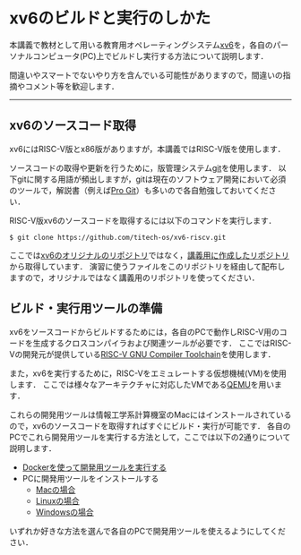 # xv6のビルドと実行のしかた

本講義で教材として用いる教育用オペレーティングシステム[xv6](https://pdos.csail.mit.edu/6.828/2022/xv6.html)を，各自のパーソナルコンピュータ(PC)上でビルドし実行する方法について説明します．

間違いやスマートでないやり方を含んでいる可能性がありますので，間違いの指摘やコメント等を歓迎します．

---
## xv6のソースコード取得

xv6にはRISC-V版とx86版がありますが，本講義ではRISC-V版を使用します．

ソースコードの取得や更新を行うために，版管理システム[git](https://git-scm.com)を使用します．
以下gitに関する用語が頻出しますが，gitは現在のソフトウェア開発において必須のツールで，解説書（例えば[Pro Git](https://git-scm.com/book/ja/)）も多いので各自勉強しておいてください．

RISC-V版xv6のソースコードを取得するには以下のコマンドを実行します．
```console
$ git clone https://github.com/titech-os/xv6-riscv.git
```

ここでは[xv6のオリジナルのリポジトリ](https://github.com/mit-pdos/xv6-riscv)ではなく，[講義用に作成したリポジトリ](https://github.com/titech-os/xv6-riscv)から取得しています．
演習に使うファイルをこのリポジトリを経由して配布しますので，オリジナルではなく講義用のリポジトリを使ってください．

## ビルド・実行用ツールの準備

xv6をソースコードからビルドするためには，各自のPCで動作しRISC-V用のコードを生成するクロスコンパイラおよび関連ツールが必要です．
ここではRISC-Vの開発元が提供している[RISC-V GNU Compiler Toolchain](https://github.com/riscv/riscv-gnu-toolchain)を使用します．

また，xv6を実行するために，RISC-Vをエミュレートする仮想機械(VM)を使用します．
ここでは様々なアーキテクチャに対応したVMである[QEMU](https://www.qemu.org)を用います．

これらの開発用ツールは情報工学系計算機室のMacにはインストールされているので，xv6のソースコードを取得すればすぐにビルド・実行が可能です．
各自のPCでこれら開発用ツールを実行する方法として，ここでは以下の2通りについて説明します．

* [Dockerを使って開発用ツールを実行する](xv6-docker.html)
* PCに開発用ツールをインストールする
  - [Macの場合](xv6-mac.html)
  - [Linuxの場合](xv6-linux.html)
  - [Windowsの場合](xv6-windows.html)

いずれか好きな方法を選んで各自のPCで開発用ツールを使えるようにしてください．
